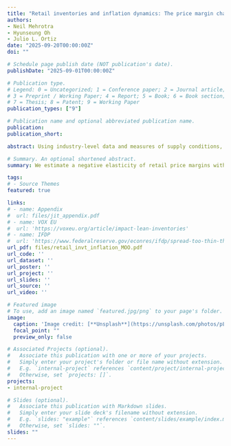 ```yaml
---
title: "Retail inventories and inflation dynamics: The price margin channel"
authors:
- Neil Mehrotra
- Hyunseung Oh
- Julio L. Ortiz
date: "2025-09-20T00:00:00Z"
doi: ""

# Schedule page publish date (NOT publication's date).
publishDate: "2025-09-01T00:00:00Z"

# Publication type.
# Legend: 0 = Uncategorized; 1 = Conference paper; 2 = Journal article;
# 3 = Preprint / Working Paper; 4 = Report; 5 = Book; 6 = Book section;
# 7 = Thesis; 8 = Patent; 9 = Working Paper
publication_types: ["9"]

# Publication name and optional abbreviated publication name.
publication: 
publication_short:

abstract: Using industry-level data and measures of supply conditions, we estimate the elasticity of retail price margins with respect to inventories along the retailer's optimal pricing curve. We find that this elasticity is negative and statistically significant, consistent with higher retail price margins when retailers face greater costs of holding finished-good inventories. We then assess the implications of this channel for inflation dynamics within a New Keynesian Phillips curve (NKPC) framework that links inventories to retailers' markup behavior. Incorporating the inventory-sales ratio into the NKPC markedly improves the model's empirical fit and helps account for two notable recent inflation episodes: the missing disinflation of 2009-2011 and the COVID-era surge.

# Summary. An optional shortened abstract.
summary: We estimate a negative elasticity of retail price margins with respect to inventories. We then embed this negative elasticity into a New Keynesian framework, derive a New Keynesian Phillips curve that links inventories to retail markups, and show that this NKPC offers an notable improvement over the canonical NKPC when taken to the data.

tags:
# - Source Themes
featured: true

links:
# - name: Appendix
#  url: files/jit_appendix.pdf
# - name: VOX EU
#  url: 'https://voxeu.org/article/impact-lean-inventories'
# - name: IFDP 
#  url: 'https://www.federalreserve.gov/econres/ifdp/spread-too-thin-the-impact-of-lean-inventories.htm'
url_pdf: files/retail_invt_inflation_MOO.pdf
url_code: ''
url_dataset: ''
url_poster: ''
url_project: ''
url_slides: ''
url_source: ''
url_video: ''

# Featured image
# To use, add an image named `featured.jpg/png` to your page's folder. 
image:
  caption: 'Image credit: [**Unsplash**](https://unsplash.com/photos/pLCdAaMFLTE)'
  focal_point: ""
  preview_only: false

# Associated Projects (optional).
#   Associate this publication with one or more of your projects.
#   Simply enter your project's folder or file name without extension.
#   E.g. `internal-project` references `content/project/internal-project/index.md`.
#   Otherwise, set `projects: []`.
projects:
- internal-project

# Slides (optional).
#   Associate this publication with Markdown slides.
#   Simply enter your slide deck's filename without extension.
#   E.g. `slides: "example"` references `content/slides/example/index.md`.
#   Otherwise, set `slides: ""`.
slides: ""
---
```



